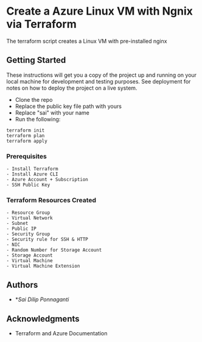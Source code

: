 # Create a Azure Linux VM with Ngnix via Terraform

The terraform script creates a Linux VM with pre-installed nginx

## Getting Started

These instructions will get you a copy of the project up and running on your local machine for development and testing purposes. See deployment for notes on how to deploy the project on a live system.
- Clone the repo
- Replace the public key file path with yours
- Replace "sai" with your name
- Run the following:
```
terraform init
terraform plan
terraform apply
```

### Prerequisites

```
- Install Terraform
- Install Azure CLI
- Azure Account + Subscription
- SSH Public Key
```

### Terraform Resources Created

```
- Resource Group
- Virtual Network
- Subnet
- Public IP
- Security Group
- Security rule for SSH & HTTP
- NIC
- Random Number for Storage Account
- Storage Account
- Virtual Machine
- Virtual Machine Extension
```

## Authors

* **Sai Dilip Ponnaganti*

## Acknowledgments

* Terraform and Azure Documentation
